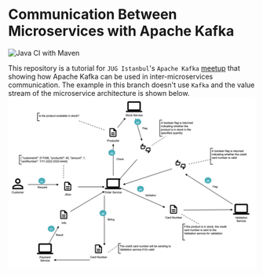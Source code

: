 # Communication Between Microservices with Apache Kafka

![Java CI with Maven](https://github.com/hakdogan/kafka-with-microservices/workflows/Java%20CI%20with%20Maven/badge.svg)

This repository is a tutorial for `JUG Istanbul`'s `Apache Kafka` [meetup](https://www.meetup.com/Istanbul-Java-User-Group/events/272526880/) that showing how Apache Kafka can be used in inter-microservices communication. The example in this branch doesn't use `Kafka` and the value stream of the microservice architecture is shown below.
![](images/valueStreamWithoutKafka.png)